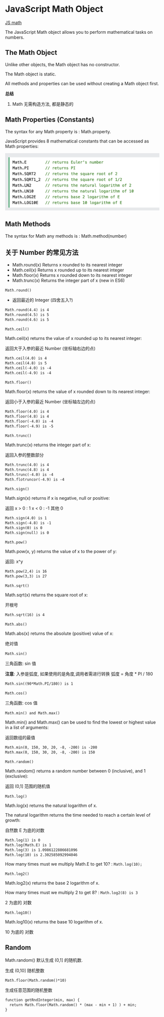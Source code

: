 # JavaScript Math Object

[JS math](demo/js_math_0_basic.html)

The JavaScript Math object allows you to perform mathematical tasks on numbers.

## The Math Object

Unlike other objects, the Math object has no constructor.

The Math object is static.

All methods and properties can be used without creating a Math object first.

**总结**

1. Math 无需构造方法, 都是静态的

## Math Properties (Constants)

The syntax for any Math property is : Math.property.

JavaScript provides 8 mathematical constants that can be accessed as Math properties:

![Math prop](img/img_math_prop.png)

## Math Methods

The syntax for Math any methods is : Math.method(number)

## 关于 Number 的常见方法

- Math.round(x)	Returns x rounded to its nearest integer
- Math.ceil(x)	Returns x rounded up to its nearest integer
- Math.floor(x)	Returns x rounded down to its nearest integer
- Math.trunc(x)	Returns the integer part of x (new in ES6)

`Math.round()`

- 返回最近的 Integer (四舍五入?)
  
```
Math.round(4.4) is 4
Math.round(4.5) is 5
Math.round(4.6) is 5
```

`Math.ceil()`

Math.ceil(x) returns the value of x rounded up to its nearest integer:

返回大于入参的最近 Number (坐标轴右边的点)

```
Math.ceil(4.0) is 4
Math.ceil(4.8) is 5
Math.ceil(-4.0) is -4
Math.ceil(-4.9) is -4
```

`Math.floor()`

Math.floor(x) returns the value of x rounded down to its nearest integer:

返回小于入参的最近 Number (坐标轴左边的点)

```
Math.floor(4.0) is 4
Math.floor(4.8) is 4
Math.floor(-4.0) is -4
Math.floor(-4.9) is -5
```

`Math.trunc()`

Math.trunc(x) returns the integer part of x:

返回入参的整数部分

```
Math.trunc(4.0) is 4
Math.trunc(4.8) is 4
Math.trunc(-4.0) is -4
Math.flotruncor(-4.9) is -4
```

`Math.sign()`

Math.sign(x) returns if x is negative, null or positive:

返回
x > 0 : 1
x < 0 : -1
其他 0

```
Math.sign(4.0) is 1
Math.sign(-4.8) is -1
Math.sign(0) is 0
Math.sign(null) is 0
```

`Math.pow()`

Math.pow(x, y) returns the value of x to the power of y:

返回: x^y

```
Math.pow(2,4) is 16
Math.pow(3,3) is 27
```

`Math.sqrt()`

Math.sqrt(x) returns the square root of x:

开根号

```
Math.sqrt(16) is 4
```

`Math.abs()`

Math.abs(x) returns the absolute (positive) value of x:

绝对值

`Math.sin()`

三角函数: sin 值

**注意**: 入参是弧度, 如果使用的是角度,调用者需进行转换 弧度 = 角度 * PI / 180

```
Math.sin((90*Math.PI/180)) is 1
```

`Math.cos()`

三角函数: cos 值

`Math.min() and Math.max()`

Math.min() and Math.max() can be used to find the lowest or highest value in a list of arguments:

返回数组的最值

```
Math.min(0, 150, 30, 20, -8, -200) is -200
Math.max(0, 150, 30, 20, -8, -200) is 150
```

`Math.random()`

Math.random() returns a random number between 0 (inclusive), and 1 (exclusive):

返回 (0,1] 范围的随机值

`Math.log()`

Math.log(x) returns the natural logarithm of x.

The natural logarithm returns the time needed to reach a certain level of growth:

自然数 E 为底的对数

```
Math.log(1) is 0
Math.log(Math.E) is 1
Math.log(3) is 1.0986122886681096
Math.log(10) is 2.302585092994046
```

How many times must we multiply Math.E to get 10? : `Math.log(10);`

`Math.log2()`

Math.log2(x) returns the base 2 logarithm of x.

How many times must we multiply 2 to get 8? : `Math.log2(8) is 3`

2 为底的 对数

`Math.log10()`

Math.log10(x) returns the base 10 logarithm of x.

10 为底的 对数


## Random 

Math.random() 默认生成 (0,1] 的随机数.

生成 (0,10] 随机整数

```
Math.floor(Math.random()*10)
```

生成任意范围的随机整数

```
function getRndInteger(min, max) {
  return Math.floor(Math.random() * (max - min + 1) ) + min;
}
```





